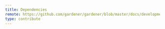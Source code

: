 ```yaml
---
title: Dependencies
remote: https://github.com/gardener/gardener/blob/master/docs/development/testing_and_dependencies.md
type: contribute
---
```


